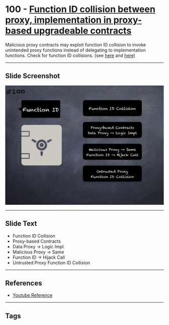 # 100 - [Function ID collision between proxy, implementation in proxy-based upgradeable contracts](Function%20ID%20collision%20between%20proxy,%20implementation%20in%20proxy-based%20upgradeable%20contracts.md)
Malicious proxy contracts may exploit function ID collision to invoke unintended proxy functions instead of delegating to implementation functions. Check for function ID collisions. (see [here](https://github.com/crytic/slither/wiki/Upgradeability-Checks#functions-ids-collisions) and [here](https://forum.openzeppelin.com/t/beware-of-the-proxy-learn-how-to-exploit-function-clashing/1070))
___
## Slide Screenshot
![0100.png](../../images/pitfalls_and_best_practices101/100.png)
___
## Slide Text
- Function ID Collision
- Proxy-based Contracts
- Data Proxy -> Logic Impl.
- Malicious Proxy -> Same
- Function ID -> Hijack Call
- Untrusted Proxy Function ID Collision
___
## References
- [Youtube Reference](https://youtu.be/vyWLO5Dlg50?t=1167)
___
## Tags